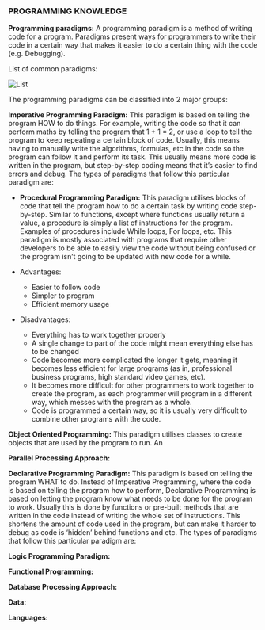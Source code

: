### PROGRAMMING KNOWLEDGE
**Programming paradigms:**
A programming paradigm is a method of writing code for a program. Paradigms present ways for programmers to write their code in a certain way that makes it easier to do a certain thing with the code (e.g. Debugging). 

List of common paradigms:

![List](https://github.com/Ezs377/Programming-notes/blob/main/Images/Programming%20paradigms.jpg?raw=true)

The programming paradigms can be classified into 2 major groups:

**Imperative Programming Paradigm:** This paradigm is based on telling the program HOW to do things. For example, writing the code so that it can perform maths by telling the program that 1 + 1 = 2, or use a loop to tell the program to keep repeating a certain block of code. Usually, this means having to manually write the algorithms, formulas, etc in the code so the program can follow it and perform its task. This usually means more code is written in the program, but step-by-step coding means that it’s easier to find errors and debug. The types of paradigms that follow this particular paradigm are:

- **Procedural Programming Paradigm:** This paradigm utilises blocks of code that tell the program how to do a certain task by writing code step-by-step. Similar to functions, except where functions usually return a value, a procedure is simply a list of instructions for the program. Examples of procedures include While loops, For loops, etc. This paradigm is mostly associated with programs that require other developers to be able to easily view the code without being confused or the program isn’t going to be updated with new code for a while.
- Advantages: 
  - Easier to follow code 
  - Simpler to program
  - Efficient memory usage
 
- Disadvantages:
  - Everything has to work together properly
  - A single change to part of the code might mean everything else has to be changed
  - Code becomes more complicated the longer it gets, meaning it becomes less efficient for large programs (as in, professional business programs, high standard video games, etc).
  - It becomes more difficult for other programmers to work together to create the program, as each programmer will program in a different way, which messes with the program as a whole.
  - Code is programmed a certain way, so it is usually very difficult to combine other programs with the code.

**Object Oriented Programming:** This paradigm utilises classes to create objects that are used by the program to run. An 

**Parallel Processing Approach:**


**Declarative Programming Paradigm:** This paradigm is based on telling the program WHAT to do. Instead of Imperative Programming, where the code is based on telling the program how to perform, Declarative Programming is based on letting the program know what needs to be done for the program to work. Usually this is done by functions or pre-built methods that are written in the code instead of writing the whole set of instructions. This shortens the amount of code used in the program, but can make it harder to debug as code is ‘hidden’ behind functions and etc. The types of paradigms that follow this particular paradigm are:

**Logic Programming Paradigm:**

**Functional Programming:**

**Database Processing Approach:**

**Data:**

**Languages:**
